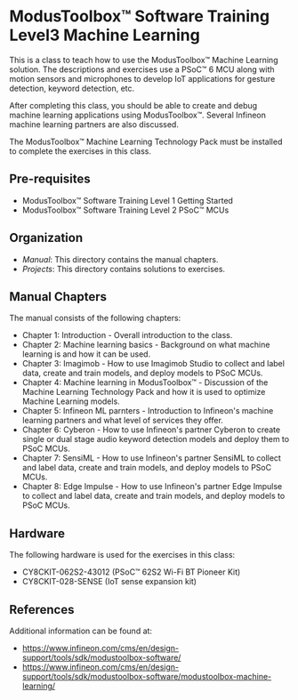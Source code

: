 # ModusToolbox™ Software Training Level3 Machine Learning

This is a class to teach how to use the ModusToolbox™ Machine Learning solution. The descriptions and exercises use a PSoC™ 6 MCU along with motion sensors and microphones to develop IoT applications for gesture detection, keyword detection, etc.

After completing this class, you should be able to create and debug machine learning applications using ModusToolbox™. Several Infineon machine learning partners are also discussed.

The ModusToolbox™ Machine Learning Technology Pack must be installed to complete the exercises in this class.

## Pre-requisites

- ModusToolbox™ Software Training Level 1 Getting Started
- ModusToolbox™ Software Training Level 2 PSoC™ MCUs

## Organization

- *Manual*:    This directory contains the manual chapters.
- *Projects*:  This directory contains solutions to exercises.

## Manual Chapters

The manual consists of the following chapters:

- Chapter 1: Introduction - Overall introduction to the class.
- Chapter 2: Machine learning basics - Background on what machine learning is and how it can be used.
- Chapter 3: Imagimob - How to use Imagimob Studio to collect and label data, create and train models, and deploy models to PSoC MCUs.
- Chapter 4: Machine learning in ModusToolbox™ - Discussion of the Machine Learning Technology Pack and how it is used to optimize Machine Learning models.
- Chapter 5: Infineon ML parnters - Introduction to Infineon's machine learning partners and what level of services they offer.
- Chapter 6: Cyberon - How to use Infineon's partner Cyberon to create single or dual stage audio keyword detection models and deploy them to PSoC MCUs.
- Chapter 7: SensiML - How to use Infineon's partner SensiML to collect and label data, create and train models, and deploy models to PSoC MCUs.
- Chapter 8: Edge Impulse - How to use Infineon's partner Edge Impulse to collect and label data, create and train models, and deploy models to PSoC MCUs.

## Hardware

The following hardware is used for the exercises in this class:

- CY8CKIT-062S2-43012 (PSoC™ 62S2 Wi-Fi BT Pioneer Kit)
- CY8CKIT-028-SENSE (IoT sense expansion kit)

## References

Additional information can be found at:
- https://www.infineon.com/cms/en/design-support/tools/sdk/modustoolbox-software/
- https://www.infineon.com/cms/en/design-support/tools/sdk/modustoolbox-software/modustoolbox-machine-learning/